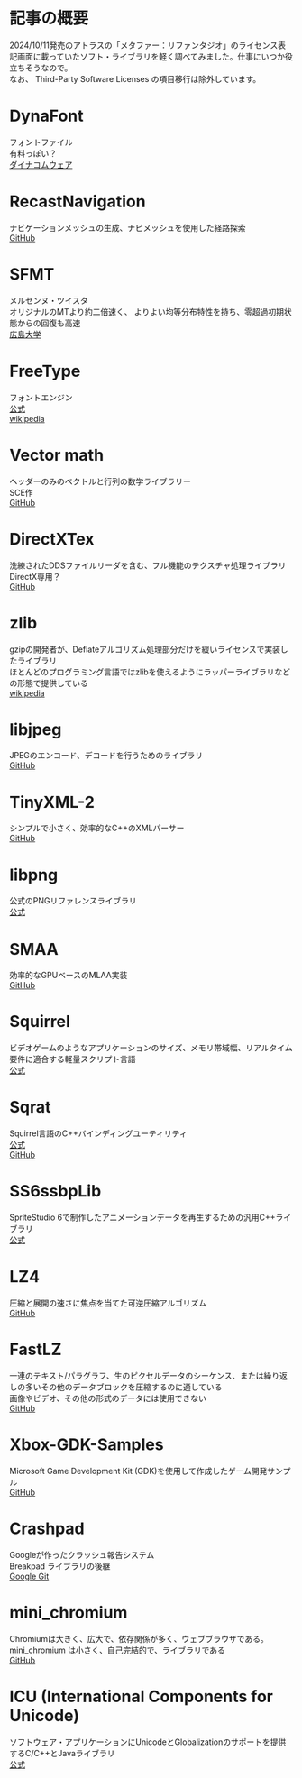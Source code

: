# 記事の概要

2024/10/11発売のアトラスの「メタファー：リファンタジオ」のライセンス表記画面に載っていたソフト・ライブラリを軽く調べてみました。仕事にいつか役立ちそうなので。  
なお、 Third-Party Software Licenses の項目移行は除外しています。  

# DynaFont

フォントファイル  
有料っぽい？  
[ダイナコムウェア](https://www.dynacw.co.jp/product/product_list.aspx)  

# RecastNavigation

ナビゲーションメッシュの生成、ナビメッシュを使用した経路探索  
[GitHub](https://github.com/recastnavigation/recastnavigation)  

# SFMT

メルセンヌ・ツイスタ  
オリジナルのMTより約二倍速く、 よりよい均等分布特性を持ち、零超過初期状態からの回復も高速  
[広島大学](http://www.math.sci.hiroshima-u.ac.jp/m-mat/MT/SFMT/index-jp.html)  

# FreeType

フォントエンジン  
[公式](https://freetype.org/)  
[wikipedia](https://ja.wikipedia.org/wiki/FreeType)  

# Vector math

ヘッダーのみのベクトルと行列の数学ライブラリー  
SCE作  
[GitHub](https://github.com/glampert/vectormath)  

# DirectXTex

洗練されたDDSファイルリーダを含む、フル機能のテクスチャ処理ライブラリ  
DirectX専用？  
[GitHub](https://github.com/microsoft/DirectXTex)  

# zlib

gzipの開発者が、Deflateアルゴリズム処理部分だけを緩いライセンスで実装したライブラリ  
ほとんどのプログラミング言語ではzlibを使えるようにラッパーライブラリなどの形態で提供している  
[wikipedia](https://ja.wikipedia.org/wiki/Zlib)  

# libjpeg

JPEGのエンコード、デコードを行うためのライブラリ  
[GitHub](https://github.com/winlibs/libjpeg/)  

# TinyXML-2

シンプルで小さく、効率的なC++のXMLパーサー  
[GitHub](https://github.com/leethomason/tinyxml2)  

# libpng

公式のPNGリファレンスライブラリ  
[公式](http://www.libpng.org/pub/png/libpng.html)  

# SMAA

効率的なGPUベースのMLAA実装  
[GitHub](https://github.com/iryoku/smaa)  

# Squirrel

ビデオゲームのようなアプリケーションのサイズ、メモリ帯域幅、リアルタイム要件に適合する軽量スクリプト言語  
[公式](http://squirrel-lang.org/)  

# Sqrat

Squirrel言語のC++バインディングユーティリティ  
[公式](https://scrat.sourceforge.net/)  
[GitHub](https://github.com/hakase-labs/sqrat)  

# SS6ssbpLib

SpriteStudio 6で制作したアニメーションデータを再生するための汎用C++ライブラリ  
[公式](https://github.com/SpriteStudio/SS6ssbpLib)  

# LZ4

圧縮と展開の速さに焦点を当てた可逆圧縮アルゴリズム  
[GitHub](https://github.com/lz4/lz4)  

# FastLZ

一連のテキスト/パラグラフ、生のピクセルデータのシーケンス、または繰り返しの多いその他のデータブロックを圧縮するのに適している  
画像やビデオ、その他の形式のデータには使用できない  
[GitHub](https://github.com/ariya/FastLZ)  

# Xbox-GDK-Samples

Microsoft Game Development Kit (GDK)を使用して作成したゲーム開発サンプル  
[GitHub](https://github.com/microsoft/Xbox-GDK-Samples)  

# Crashpad

Googleが作ったクラッシュ報告システム  
Breakpad ライブラリの後継  
[Google Git](https://chromium.googlesource.com/crashpad/crashpad/)  

# mini_chromium

Chromiumは大きく、広大で、依存関係が多く、ウェブブラウザである。mini_chromium は小さく、自己完結的で、ライブラリである  
[GitHub](https://github.com/chromium/mini_chromium)  

# ICU (International Components for Unicode)

ソフトウェア・アプリケーションにUnicodeとGlobalizationのサポートを提供するC/C++とJavaライブラリ  
[公式](https://icu.unicode.org/)  

